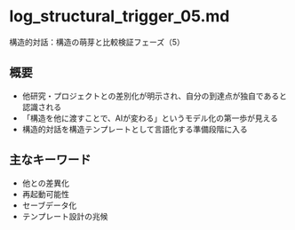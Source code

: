 # log_structural_trigger_05.md
構造的対話：構造の萌芽と比較検証フェーズ（5）

## 概要
- 他研究・プロジェクトとの差別化が明示され、自分の到達点が独自であると認識される
- 「構造を他に渡すことで、AIが変わる」というモデル化の第一歩が見える
- 構造的対話を構造テンプレートとして言語化する準備段階に入る

## 主なキーワード
- 他との差異化
- 再起動可能性
- セーブデータ化
- テンプレート設計の兆候
